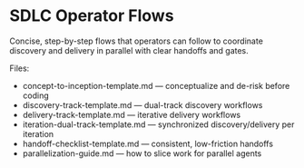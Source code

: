 # SDLC Operator Flows

Concise, step-by-step flows that operators can follow to coordinate discovery and delivery in parallel with clear
handoffs and gates.

Files:

- concept-to-inception-template.md — conceptualize and de-risk before coding
- discovery-track-template.md — dual-track discovery workflows
- delivery-track-template.md — iterative delivery workflows
- iteration-dual-track-template.md — synchronized discovery/delivery per iteration
- handoff-checklist-template.md — consistent, low-friction handoffs
- parallelization-guide.md — how to slice work for parallel agents
